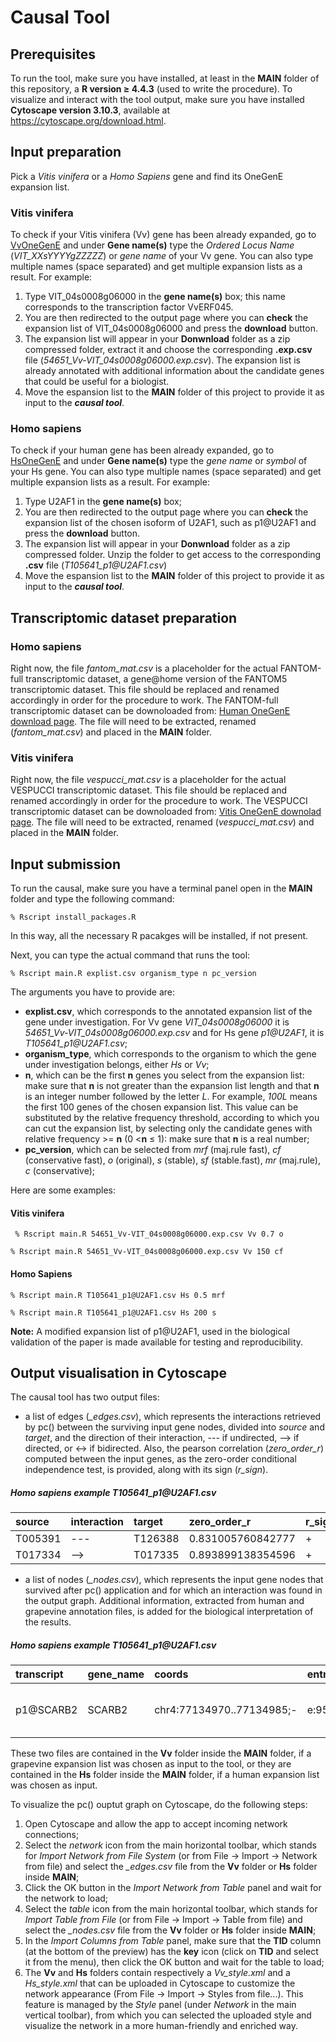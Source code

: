 # Causal Tool


## Prerequisites
To run the tool, make sure you have installed, at least in the **MAIN** folder of this repository, a **R version $\geq$ 4.4.3** (used to write the procedure).
To visualize and interact with the tool output, make sure you have installed **Cytoscape version 3.10.3**, available at https://cytoscape.org/download.html.

## Input preparation

Pick a _Vitis vinifera_ or a _Homo Sapiens_ gene and find its OneGenE expansion list.

### Vitis vinifera

To check if your Vitis vinifera (Vv) gene has been already expanded, go to [VvOneGenE](http://ibdm.disi.unitn.it/onegene/vv/onegene-vv.php) and under **Gene name(s)** type the _Ordered Locus Name_ (_VIT_XXsYYYYgZZZZZ_) or _gene name_  of your Vv gene. You can also type multiple names (space separated) and get multiple expansion lists as a result.
For example: 
1. Type VIT_04s0008g06000 in the **gene name(s)** box; this name corresponds to the transcription factor VvERF045. 
2. You are then redirected to the output page where you can **check** the expansion list of VIT_04s0008g06000 and press the **download** button. 
3. The expansion list will appear in your **Donwnload** folder as a zip compressed folder, extract it and choose the corresponding **.exp.csv** file (_54651_Vv-VIT_04s0008g06000.exp.csv_). The expansion list is already annotated with additional information about the candidate genes that could be useful for a biologist.
4. Move the espansion list to the **MAIN** folder of this project to provide it as input to the ***causal tool***. 


### Homo sapiens

To check if your human gene has been already expanded, go to [HsOneGenE](http://ibdm.disi.unitn.it/onegene/fantom/onegene-fantom.php) and under **Gene name(s)** type the _gene name_ or _symbol_ of your Hs gene. You can also type multiple names (space separated) and get multiple expansion lists as a result.
For example:
1. Type U2AF1 in the **gene name(s)** box;
2. You are then redirected to the output page where you can **check** the expansion list of the chosen isoform of U2AF1, such as p1@U2AF1 and press the **download** button.
3. The expansion list will appear in your **Donwnload** folder as a zip compressed folder. Unzip the folder to get access to the corresponding **.csv** file (_T105641_p1@<!-- -->U2AF1.csv_)
4. Move the espansion list to the **MAIN** folder of this project to provide it as input to the ***causal tool***.


## Transcriptomic dataset preparation

### Homo sapiens

Right now, the file _fantom_mat.csv_ is a placeholder for the actual FANTOM-full transcriptomic dataset, a gene@home version of the FANTOM5 transcriptomic dataset. This file should be replaced and renamed accordingly in order for the procedure to work. The FANTOM-full transcriptomic dataset can be downoloaded from: [Human OneGenE download page](https://gene.disi.unitn.it/test/download/bc/hgnc_data_mat.csv.gz). The file will need to be extracted, renamed (_fantom_mat.csv_) and placed in the **MAIN** folder.

### Vitis vinifera

Right now, the file _vespucci_mat.csv_ is a placeholder for the actual VESPUCCI transcriptomic dataset. This file should be replaced and renamed accordingly in order for the procedure to work. The VESPUCCI transcriptomic dataset can be downoloaded from: [Vitis OneGenE downolad page](http://ibdm.disi.unitn.it/download-2/). The file will need to be extracted, renamed (_vespucci_mat.csv_) and placed in the **MAIN** folder.


## Input submission

To run the causal, make sure you have a terminal panel open in the **MAIN** folder and type the following command:

  ```
  % Rscript install_packages.R
  ```

In this way, all the necessary R pacakges will be installed, if not present.

Next, you can type the actual command that runs the tool:

  ```
  % Rscript main.R explist.csv organism_type n pc_version
  ```
The arguments you have to provide are:

- **explist.csv**, which corresponds to the annotated expansion list of the gene under investigation. For Vv gene _VIT_04s0008g06000_ it is _54651_Vv-VIT_04s0008g06000.exp.csv_ and for Hs gene _p1@<!-- -->U2AF1_, it is _T105641_p1@<!-- -->U2AF1.csv_;
- **organism_type**, which corresponds to the organism to which the gene under investigation belongs, either _Hs_ or _Vv_;
- **n**, which can be the first **n** genes you select from the expansion list: make sure that **n** is not greater than the expansion list length and that **n** is an integer number followed by the letter _L_. For example, _100L_ means the first 100 genes of the chosen expansion list. This value can be substituted by the relative frequency threshold, according to which you can cut the expansion list, by selecting only the candidate genes with relative frequency >= **n** (0 <**n** $\leq$ 1): make sure that **n** is a real number;
- **pc_version**, which can be selected from _mrf_ (maj.rule fast), _cf_ (conservative fast), _o_ (original), _s_ (stable), _sf_ (stable.fast), _mr_ (maj.rule), _c_ (conservative);

Here are some examples:

#### Vitis vinifera

 ```
  % Rscript main.R 54651_Vv-VIT_04s0008g06000.exp.csv Vv 0.7 o

  ```
  
  ```
  % Rscript main.R 54651_Vv-VIT_04s0008g06000.exp.csv Vv 150 cf

  ```

#### Homo Sapiens

  ```
  % Rscript main.R T105641_p1@U2AF1.csv Hs 0.5 mrf

  ```
  
  ```
  % Rscript main.R T105641_p1@U2AF1.csv Hs 200 s

  ```
  
**Note:** A modified expansion list of p1@U2AF1, used in the biological validation of the paper is made available for testing and reproducibility.

## Output visualisation in Cytoscape

The causal tool has two output files:

 - a list of edges (_\_edges.csv_), which represents the interactions retrieved by pc() between the surviving input gene nodes, divided into _source_ and _target_, and the direction of their interaction, --- if undirected,  --> if directed, or <-> if bidirected. Also, the pearson correlation (_zero_order_r_) computed between the input genes, as the zero-order conditional independence test, is provided, along with its sign (_r_sign_).
 
##### Homo sapiens example _T105641_p1@<!-- -->U2AF1.csv_

| source | interaction | target | zero_order_r | r_sign |
| :---   |     :---  |   :--- |  :---  |:---    | 
| T005391| --- | T126388 | 0.831005760842777| + |
| T017334 | --> |T017335 | 0.893899138354596 | + |

 - a list of nodes (_\_nodes.csv_), which represents the input gene nodes that survived after pc() application and for which an interaction was found in the output graph. Additional information, extracted from human and grapevine annotation files, is added for the biological interpretation of the results.

##### Homo sapiens example _T105641_p1@<!-- -->U2AF1.csv_

| transcript | gene_name | coords | entrezgene_id | hgnc_id | uniprot_id | description | type | rank | Frel | TID |
| :--- | :---  | :--- | :--- |:--- | :--- | :--- | :--- | :--- | :--- | :--- |
| p1@SCARB2 | SCARB2   | chr4:77134970..77134985;-   | e:950   | h:1665 | u:Q14108 | scavenger receptor class B member 2   | gene with protein product | 2 | 1 | T145731|


These two files are contained in the **Vv** folder inside the **MAIN** folder, if a grapevine expansion list was chosen as input to the tool, or they are contained in the **Hs** folder inside the **MAIN** folder, if a human expansion list was chosen as input.


To visualize the pc() ouptut graph on Cytoscape, do the following steps:

1. Open Cytoscape and allow the app to accept incoming network connections;
2. Select the _network_ icon from the main horizontal toolbar, which stands for _Import Network from File System_ (or from File -> Import -> Network from file) and select the _\_edges.csv_ file from the **Vv** folder or **Hs** folder inside **MAIN**;
3. Click the OK button in the _Import Network from Table_ panel and wait for the network to load;
4. Select the _table_ icon from the main horizontal toolbar, which stands for _Import Table from File_ (or from File -> Import -> Table from file) and select the _\_nodes.csv_ file from the **Vv** folder or **Hs** folder inside **MAIN**;
5. In the _Import Columns from Table_ panel, make sure that the **TID** column (at the bottom of the preview) has the **key** icon (click on **TID** and select it from the menu), then click the OK button and wait for the table to load;
6. The **Vv** and **Hs** folders contain respectively a _Vv_style.xml_ and a _Hs_style.xml_ that can be uploaded in Cytoscape to customize the network appearance (From File -> Import -> Styles from file...). This feature is managed by the _Style_ panel (under _Network_ in the main vertical toolbar), from which you can selected the uploaded style and visualize the network in a more human-friendly and enriched way.
